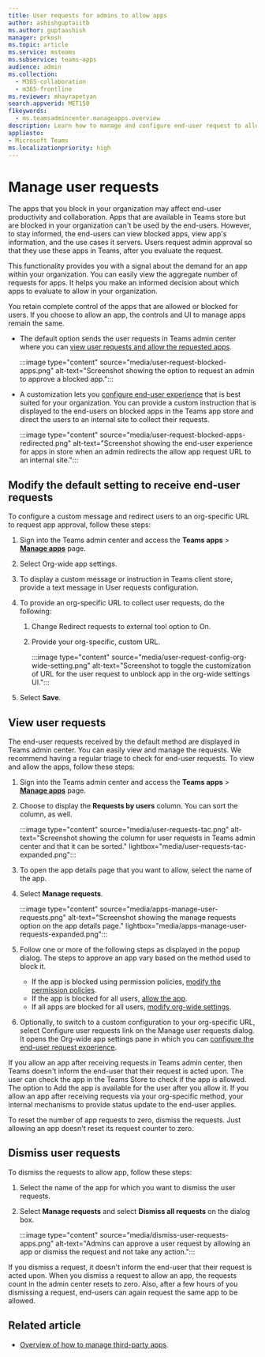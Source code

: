 ```yaml
---
title: User requests for admins to allow apps
author: ashishguptaiitb
ms.author: guptaashish
manager: prkosh
ms.topic: article
ms.service: msteams
ms.subservice: teams-apps
audience: admin
ms.collection: 
  - M365-collaboration
  - m365-frontline
ms.reviewer: mhayrapetyan
search.appverid: MET150
f1keywords: 
  - ms.teamsadmincenter.manageapps.overview
description: Learn how to manage and configure end-user request to allow the apps that are blocked in an organization.
appliesto: 
- Microsoft Teams
ms.localizationpriority: high
---
```

# Manage user requests

The apps that you block in your organization may affect end-user productivity and collaboration. Apps that are available in Teams store but are blocked in your organization can't be used by the end-users. However, to stay informed, the end-users can view blocked apps, view app's information, and the use cases it servers. Users request admin approval so that they use these apps in Teams, after you evaluate the request.

This functionality provides you with a signal about the demand for an app within your organization. You can easily view the aggregate number of requests for apps. It helps you make an informed decision about which apps to evaluate to allow in your organization.

You retain complete control of the apps that are allowed or blocked for users. If you choose to allow an app, the controls and UI to manage apps remain the same.

* The default option sends the user requests in Teams admin center where you can [view user requests and allow the requested apps](#view-user-requests).

   :::image type="content" source="media/user-request-blocked-apps.png" alt-text="Screenshot showing the option to request an admin to approve a blocked app.":::

* A customization lets you [configure end-user experience](#modify-the-default-setting-to-receive-end-user-requests) that is best suited for your organization. You can provide a custom instruction that is displayed to the end-users on blocked apps in the Teams app store and direct the users to an internal site to collect their requests.

   :::image type="content" source="media/user-request-blocked-apps-redirected.png" alt-text="Screenshot showing the end-user experience for apps in store when an admin redirects the allow app request URL to an internal site.":::

## Modify the default setting to receive end-user requests

To configure a custom message and redirect users to an org-specific URL to request app approval, follow these steps:

1. Sign into the Teams admin center and access the **Teams apps** > **[Manage apps](https://admin.teams.microsoft.com/policies/manage-apps)** page.

1. Select Org-wide app settings.

1. To display a custom message or instruction in Teams client store, provide a text message in User requests configuration.

1. To provide an org-specific URL to collect user requests, do the following:

   1. Change Redirect requests to external tool option to On.
   1. Provide your org-specific, custom URL.

      :::image type="content" source="media/user-request-config-org-wide-setting.png" alt-text="Screenshot to toggle the customization of URL for the user request to unblock app in the org-wide settings UI.":::

1. Select **Save**.

## View user requests

The end-user requests received by the default method are displayed in Teams admin center. You can easily view and manage the requests. We recommend having a regular triage to check for end-user requests. To view and allow the apps, follow these steps:

1. Sign into the Teams admin center and access the **Teams apps** > **[Manage apps](https://admin.teams.microsoft.com/policies/manage-apps)** page.

1. Choose to display the **Requests by users** column. You can sort the column, as well.

   :::image type="content" source="media/user-requests-tac.png" alt-text="Screenshot showing the column for user requests in Teams admin center and that it can be sorted." lightbox="media/user-requests-tac-expanded.png":::

1. To open the app details page that you want to allow, select the name of the app.

1. Select **Manage requests**.

   :::image type="content" source="media/apps-manage-user-requests.png" alt-text="Screenshot showing the manage requests option on the app details page." lightbox="media/apps-manage-user-requests-expanded.png":::

1. Follow one or more of the following steps as displayed in the popup dialog. The steps to approve an app vary based on the method used to block it.

   * If the app is blocked using permission policies, [modify the permission policies](teams-app-permission-policies.md).
   * If the app is blocked for all users, [allow the app](manage-apps.md#allow-and-block-apps).
   * If all apps are blocked for all users, [modify org-wide settings](manage-apps.md#manage-org-wide-app-settings).

1. Optionally, to switch to a custom configuration to your org-specific URL, select Configure user requests link on the Manage user requests dialog. It opens the Org-wide app settings pane in which you can [configure the end-user request experience](#modify-the-default-setting-to-receive-end-user-requests).

If you allow an app after receiving requests in Teams admin center, then Teams doesn't inform the end-user that their request is acted upon. The user can check the app in the Teams Store to check if the app is allowed. The option to Add the app is available for the user after you allow it. If you allow an app after receiving requests via your org-specific method, your internal mechanisms to provide status update to the end-user applies.

To reset the number of app requests to zero, dismiss the requests. Just allowing an app doesn't reset its request counter to zero.

## Dismiss user requests

To dismiss the requests to allow app, follow these steps:

1. Select the name of the app for which you want to dismiss the user requests.
1. Select **Manage requests** and select **Dismiss all requests** on the dialog box.

   :::image type="content" source="media/dismiss-user-requests-apps.png" alt-text="Admins can approve a user request by allowing an app or dismiss the request and not take any action.":::​

If you dismiss a request, it doesn't inform the end-user that their request is acted upon. When you dismiss a request to allow an app, the requests count in the admin center resets to zero. Also, after a few hours of you dismissing a request, end-users can again request the same app to be allowed.

## Related article

* [Overview of how to manage third-party apps](manage-apps.md).
